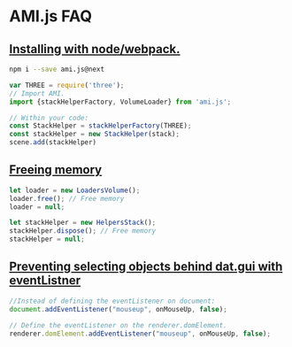 # AMI.js FAQ

## [Installing with node/webpack.](https://github.com/FNNDSC/ami/issues/366)
```bash
npm i --save ami.js@next
```

```javascript
var THREE = require('three');
// Import AMI.
import {stackHelperFactory, VolumeLoader} from 'ami.js';

// Within your code:
const StackHelper = stackHelperFactory(THREE);
const stackHelper = new StackHelper(stack);
scene.add(stackHelper)
```

## [Freeing memory](https://stackoverflow.com/questions/51149960/memory-keep-growing-if-i-load-a-new-dicom-file/51150318)

```javascript
let loader = new LoadersVolume();
loader.free(); // Free memory
loader = null;

let stackHelper = new HelpersStack();
stackHelper.dispose(); // Free memory
stackHelper = null;
```

## [Preventing selecting objects behind dat.gui with eventListner](https://discourse.threejs.org/t/avoid-mouse-interactions-listener-when-hover-gui/12315)

```javascript
//Instead of defining the eventListener on document:
document.addEventListener("mouseup", onMouseUp, false);

// Define the eventListener on the renderer.domElement.
renderer.domElement.addEventListener("mouseup", onMouseUp, false);
```